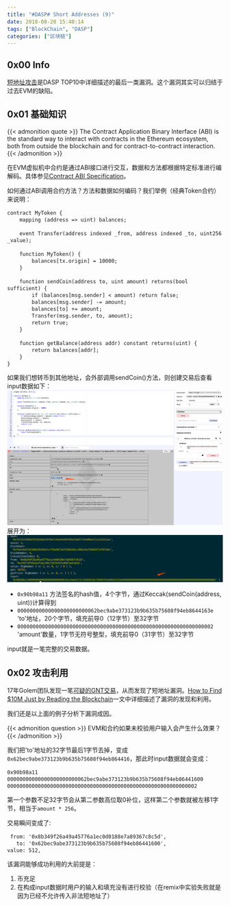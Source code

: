 ```yaml
---
title: "#DASP# Short Addresses (9)"
date: 2018-08-20 15:40:14
tags: ["BlockChain", "DASP"]
categories: ["区块链"]
---
```


## 0x00 Info

[短地址攻击](https://www.dasp.co/#item-8)是DASP TOP10中详细描述的最后一类漏洞。这个漏洞其实可以归结于过去EVM的缺陷。

<!-- more -->

## 0x01 基础知识

{{< admonition quote >}}
The Contract Application Binary Interface (ABI) is the standard way to interact with contracts in the Ethereum ecosystem, both from outside the blockchain and for contract-to-contract interaction. 
{{< /admonition >}}

在EVM虚拟机中合约是通过ABI接口进行交互，数据和方法都根据特定标准进行编解码。具体参见[Contract ABI Specification](https://solidity.readthedocs.io/en/develop/abi-spec.html)。

如何通过ABI调用合约方法？方法和数据如何编码？我们举例（经典Token合约）来说明：
```solidity
contract MyToken {
    mapping (address => uint) balances;
 
    event Transfer(address indexed _from, address indexed _to, uint256 _value);
 
    function MyToken() {
        balances[tx.origin] = 10000;
    }
 
    function sendCoin(address to, uint amount) returns(bool sufficient) {
        if (balances[msg.sender] < amount) return false;
        balances[msg.sender] -= amount;
        balances[to] += amount;
        Transfer(msg.sender, to, amount);
        return true;
    }
 
    function getBalance(address addr) constant returns(uint) {
        return balances[addr];
    }
}
```

如果我们想转币到其他地址，会外部调用sendCoin()方法，则创建交易后查看input数据如下：
![](DASP-Short-Addresses-9/1.png)
展开为：
![](DASP-Short-Addresses-9/2.png)

* `0x90b98a11`  方法签名的hash值，4个字节，通过Keccak(sendCoin(address, uint))计算得到
* `00000000000000000000000062bec9abe373123b9b635b75608f94eb8644163e`  'to'地址，20个字节，填充前导0（12字节）至32字节
* `0000000000000000000000000000000000000000000000000000000000000002`  'amount'数量，1字节无符号整型，填充前导0（31字节）至32字节

input就是一笔完整的交易数据。

## 0x02 攻击利用

17年Golem团队发现一笔[可疑的GNT交易](https://etherscan.io/tx/0x0213fb70e8174c5cbd9233a8e95905462cd7f1b498c12ff5e8ec071f4cc99347)，从而发现了短地址漏洞。[How to Find $10M Just by Reading the Blockchain](https://blog.golemproject.net/how-to-find-10m-by-just-reading-blockchain-6ae9d39fcd95)一文中详细描述了漏洞的发现和利用。

我们还是以上面的例子分析下漏洞成因。

{{< admonition question >}}
EVM和合约如果未校验用户输入会产生什么效果？
{{< /admonition >}}

我们把'to'地址的32字节最后1字节去掉，变成`0x62bec9abe373123b9b635b75608f94eb864416`，那此时input数据就会变成：
```
0x90b98a11
00000000000000000000000062bec9abe373123b9b635b75608f94eb86441600
00000000000000000000000000000000000000000000000000000000000002
```
第一个参数不足32字节会从第二参数高位取0补位，这样第二个参数就被左移1字节，相当于`amount * 256`。

交易瞬间变成了:
```
 from: '0x8b349f26a49a45776a1ec0d0188e7a89367c8c5d',
   to: '0x62bec9abe373123b9b635b75608f94eb86441600',
value: 512,
```

该漏洞能够成功利用的大前提是：
1. 币充足
2. 在构成input数据时用户的输入和填充没有进行校验（在remix中实验失败就是因为已经不允许传入非法短地址了）


